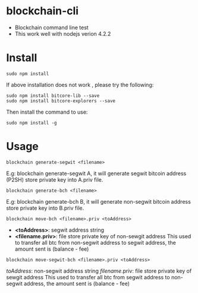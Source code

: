 # blockchain-cli
- Blockchain command line test
- This work well with nodejs verion 4.2.2

# Install
```
sudo npm install
```

If above installation does not work , please try the following:
```
sudo npm install bitcore-lib --save
sudo npm install bitcore-explorers --save
```

Then install the command to use:
```
sudo npm install -g
```

# Usage
```
blockchain generate-segwit <filename>
```
E.g: blockchain generate-segwit A, it will generate segwit bitcoin address (P2SH) store private key into A.priv file.

```
blockchain generate-bch <filename>
```
E.g: blockchain generate-bch B, it will generate non-segwit bitcoin address store private key into B.priv file.

```
blockchain move-bch <filename>.priv <toAddress>
```
- **\<toAddress\>**: segwit address string
- **\<filename.priv\>**: file store private key of non-sewgit address
This used to transfer all btc from non-segwit address to segwit address, the amount sent is (balance - fee)

```
blockchain move-segwit-bch <filename>.priv <toAddress>
```
*toAddress*: non-segwit address string
*filename*.priv: file store private key of sewgit address
This used to transfer all btc from segwit address to non-segwit address, the amount sent is (balance - fee)
